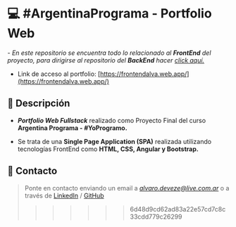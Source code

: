 # 💻 #ArgentinaPrograma - Portfolio Web
*- En este repositorio se encuentra todo lo relacionado al __FrontEnd__ del proyecto, para dirigirse al repositorio del __BackEnd__ hacer [click aquí.](https://github.com/alvarodvc/BackEnd-Portfolio)*
- Link de acceso al portfolio: [https://frontendalva.web.app/](https://frontendalva.web.app/)

## 📝 Descripción
- __*Portfolio Web Fullstack*__ realizado como Proyecto Final del curso __Argentina Programa - #YoProgramo.__

- Se trata de una __Single Page Application (SPA)__ realizada utilizando tecnologías FrontEnd como __HTML, CSS, Angular y Bootstrap.__

## 📩 Contacto
> Ponte en contacto enviando un email a *alvaro.deveze@live.com.ar* o a través de [LinkedIn](https://www.linkedin.com/in/alvaro-deveze/) / [GitHub](https://github.com/alvarodvc)
>>>>>>> 6d48d9cd62ad83a22e57cd7c8c33cdd779c26299
